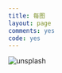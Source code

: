 ```yaml
---
title: 每图
layout: page
comments: yes
code: yes
---
```


![unsplash](https://source.unsplash.com/daily)